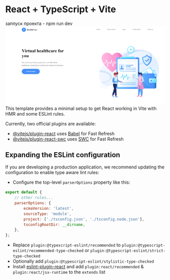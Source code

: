 # React + TypeScript + Vite
заппуск проекта - npm run dev
![Alt text](image.png)
This template provides a minimal setup to get React working in Vite with HMR and some ESLint rules.

Currently, two official plugins are available:

-   [@vitejs/plugin-react](https://github.com/vitejs/vite-plugin-react/blob/main/packages/plugin-react/README.md) uses [Babel](https://babeljs.io/) for Fast Refresh
-   [@vitejs/plugin-react-swc](https://github.com/vitejs/vite-plugin-react-swc) uses [SWC](https://swc.rs/) for Fast Refresh

## Expanding the ESLint configuration

If you are developing a production application, we recommend updating the configuration to enable type aware lint rules:

-   Configure the top-level `parserOptions` property like this:

```js
export default {
    // other rules...
    parserOptions: {
        ecmaVersion: 'latest',
        sourceType: 'module',
        project: ['./tsconfig.json', './tsconfig.node.json'],
        tsconfigRootDir: __dirname,
    },
};
```

-   Replace `plugin:@typescript-eslint/recommended` to `plugin:@typescript-eslint/recommended-type-checked` or `plugin:@typescript-eslint/strict-type-checked`
-   Optionally add `plugin:@typescript-eslint/stylistic-type-checked`
-   Install [eslint-plugin-react](https://github.com/jsx-eslint/eslint-plugin-react) and add `plugin:react/recommended` & `plugin:react/jsx-runtime` to the `extends` list
